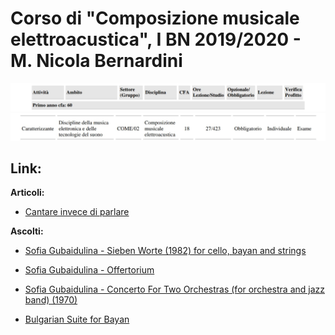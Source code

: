 Corso di "Composizione musicale elettroacustica", I BN 2019/2020 - M. Nicola Bernardini
==========

<img src="https://github.com/SMERM/BN-Velitchkova/blob/master/Programma%20di%20studio/intestazione.jpeg" width= "1400">

<img src="https://github.com/SMERM/BN-Velitchkova/blob/master/Programma%20di%20studio/composizione_IBN.jpeg" width= "1000">


## Link:

**Articoli:**

- [Cantare invece di parlare](http://updop.org/2013/01/13/cantare-invece-di-parlare-introduzione-alla-drammaturgia-musicale-_-riccardo-pecci/)


**Ascolti:**

- [Sofia Gubaidulina - Sieben Worte (1982) for cello, bayan and strings](https://www.youtube.com/watch?v=uAMboPrZ4jM)

- [Sofia Gubaidulina - Offertorium](https://www.youtube.com/watch?v=xvHeTWOfL1c)

- [Sofia Gubaidulina - Concerto For Two Orchestras (for orchestra and jazz band) (1970)](https://www.youtube.com/watch?v=8VqSvBtp77Q)

- [Bulgarian Suite for Bayan](https://www.youtube.com/watch?v=XgWNkaadKA4)


